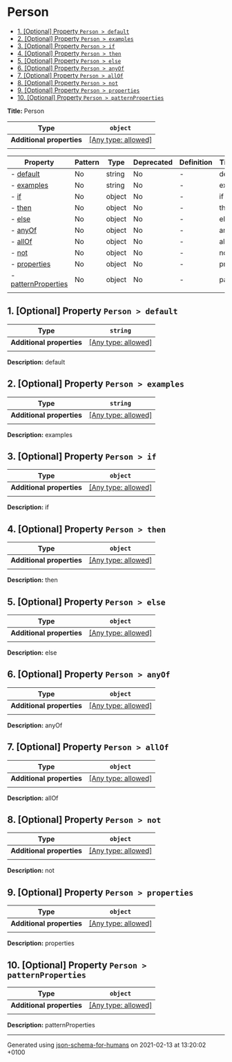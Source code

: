 # Person

- [1. [Optional] Property `Person > default`](#default)
- [2. [Optional] Property `Person > examples`](#examples)
- [3. [Optional] Property `Person > if`](#if)
- [4. [Optional] Property `Person > then`](#then)
- [5. [Optional] Property `Person > else`](#else)
- [6. [Optional] Property `Person > anyOf`](#anyOf)
- [7. [Optional] Property `Person > allOf`](#allOf)
- [8. [Optional] Property `Person > not`](#not)
- [9. [Optional] Property `Person > properties`](#properties)
- [10. [Optional] Property `Person > patternProperties`](#patternProperties)

**Title:** Person

| Type | `object` |
| ---- | --- |
| **Additional properties** |[[Any type: allowed]](# "Additional Properties of any type are allowed.")|
|  |  |

| Property | Pattern | Type | Deprecated | Definition | Title/Description |
| -------- | ------- | ---- | ---------- | ---------- | ----------------- |
|-  [default](#default)|No|string|No| -|default|
|-  [examples](#examples)|No|string|No| -|examples|
|-  [if](#if)|No|object|No| -|if|
|-  [then](#then)|No|object|No| -|then|
|-  [else](#else)|No|object|No| -|else|
|-  [anyOf](#anyOf)|No|object|No| -|anyOf|
|-  [allOf](#allOf)|No|object|No| -|allOf|
|-  [not](#not)|No|object|No| -|not|
|-  [properties](#properties)|No|object|No| -|properties|
|-  [patternProperties](#patternProperties)|No|object|No| -|patternProperties|
|  |  |  |  |  |

## <a name="default"></a>1. [Optional] Property `Person > default`

| Type | `string` |
| ---- | --- |
| **Additional properties** |[[Any type: allowed]](# "Additional Properties of any type are allowed.")|
|  |  |

**Description:** default

## <a name="examples"></a>2. [Optional] Property `Person > examples`

| Type | `string` |
| ---- | --- |
| **Additional properties** |[[Any type: allowed]](# "Additional Properties of any type are allowed.")|
|  |  |

**Description:** examples

## <a name="if"></a>3. [Optional] Property `Person > if`

| Type | `object` |
| ---- | --- |
| **Additional properties** |[[Any type: allowed]](# "Additional Properties of any type are allowed.")|
|  |  |

**Description:** if

## <a name="then"></a>4. [Optional] Property `Person > then`

| Type | `object` |
| ---- | --- |
| **Additional properties** |[[Any type: allowed]](# "Additional Properties of any type are allowed.")|
|  |  |

**Description:** then

## <a name="else"></a>5. [Optional] Property `Person > else`

| Type | `object` |
| ---- | --- |
| **Additional properties** |[[Any type: allowed]](# "Additional Properties of any type are allowed.")|
|  |  |

**Description:** else

## <a name="anyOf"></a>6. [Optional] Property `Person > anyOf`

| Type | `object` |
| ---- | --- |
| **Additional properties** |[[Any type: allowed]](# "Additional Properties of any type are allowed.")|
|  |  |

**Description:** anyOf

## <a name="allOf"></a>7. [Optional] Property `Person > allOf`

| Type | `object` |
| ---- | --- |
| **Additional properties** |[[Any type: allowed]](# "Additional Properties of any type are allowed.")|
|  |  |

**Description:** allOf

## <a name="not"></a>8. [Optional] Property `Person > not`

| Type | `object` |
| ---- | --- |
| **Additional properties** |[[Any type: allowed]](# "Additional Properties of any type are allowed.")|
|  |  |

**Description:** not

## <a name="properties"></a>9. [Optional] Property `Person > properties`

| Type | `object` |
| ---- | --- |
| **Additional properties** |[[Any type: allowed]](# "Additional Properties of any type are allowed.")|
|  |  |

**Description:** properties

## <a name="patternProperties"></a>10. [Optional] Property `Person > patternProperties`

| Type | `object` |
| ---- | --- |
| **Additional properties** |[[Any type: allowed]](# "Additional Properties of any type are allowed.")|
|  |  |

**Description:** patternProperties

----------------------------------------------------------------------------------------------------------------------------
Generated using [json-schema-for-humans](https://github.com/coveooss/json-schema-for-humans) on 2021-02-13 at 13:20:02 +0100
